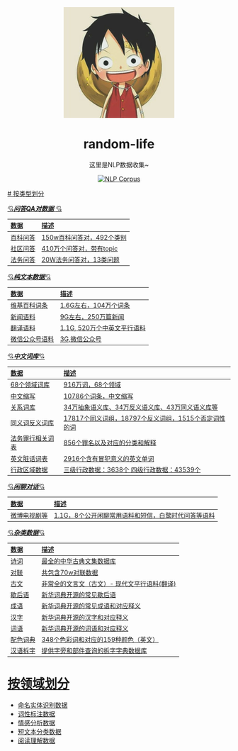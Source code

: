 
<p align="center"><img src="https://github.com/random-life/Cool-NLP/blob/main/image/v2-0ccdd12913bc9d461c398dd446e81576_b.jpg"
        alt="Luffy" width="250" height="250" style="max-width: 100%;"></p>
<h1 align="center">random-life</h1>
<p align="center">这里是NLP数据收集~</p>
<p align="center">
    <a href="https://github.com/random-life/Cool-NLP/tree/main/NLP-Corpus">
        <img src="https://img.shields.io/badge/theme-NLP-blue" alt="NLP Corpus" />
</p>
# 按类型划分

:cupid:***问答QA对数据*** :cupid:

|**数据**|**描述**|
|:---  | :---|
|百科问答|150w百科问答对，492个类别|
|社区问答|410万个问答对，带有topic|
|法务问答|20W法务问答对，13类问题|

:cupid:***纯文本数据***:cupid:

|**数据**|**描述**|
|:--- |:--- |
|维基百科词条|1.6G左右，104万个词条|
|新闻语料|9G左右，250万篇新闻|
|翻译语料|1.1G, 520万个中英文平行语料|
|微信公众号语料|3G,微信公众号|

:cupid:***中文词库***:cupid:

|**数据**|**描述**|
|:---| :---|
|68个领域词库|916万词，68个领域|
|中文缩写|10786个词条，中文缩写|
|关系词库|34万抽象语义库、34万反义语义库、43万同义语义库等|
|同义词反义词库|17817个同义词组，18797个反义词组，1515个否定词性的词|
|法务罪行相关词表|856个罪名以及对应的分类和解释|
|英文脏话词表|2916个含有冒犯意义的英文单词|
|行政区域数据|三级行政数据：3638个 四级行政数据：43539个|

:cupid:***闲聊对话***:cupid:

|**数据**|**描述**|
|:---| :---|
|微博电视剧等|1.1G，8个公开闲聊常用语料和短信，白鹭时代问答等语料|

:cupid:***杂类数据***:cupid:

|**数据**|**描述**|
|:---| :---|
|诗词|最全的中华古典文集数据库|
|对联|共包含70w对联数据|
|古文|非常全的文言文（古文）- 现代文平行语料(翻译)|
|歇后语|新华词典开源的常见歇后语|
|成语|新华词典开源的常见成语和对应释义|
|汉字|新华词典开源的汉字和对应释义|
|词语|新华词典开源的词语和对应释义|
|配色词典|348个色彩词和对应的159种颜色（英文）|
|汉语拆字|提供字旁和部件查询的拆字字典数据库|

# 按领域划分

* 命名实体识别数据
* 词性标注数据
* 情感分析数据
* 短文本分类数据
* 阅读理解数据








